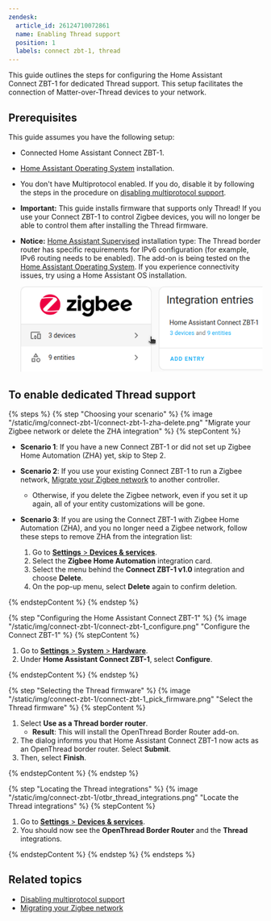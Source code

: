 ```yaml
---
zendesk:
  article_id: 26124710072861
  name: Enabling Thread support
  position: 1
  labels: connect zbt-1, thread
---
```


This guide outlines the steps for configuring the Home Assistant Connect&nbsp;ZBT-1 for dedicated Thread support. This setup facilitates the connection of Matter-over-Thread devices to your network.

## Prerequisites

This guide assumes you have the following setup:

- Connected Home Assistant Connect&nbsp;ZBT-1.
- [Home Assistant Operating System](https://www.home-assistant.io/docs/glossary/#home-assistant-operating-system) installation.
- You don't have Multiprotocol enabled. If you do, disable it by following the steps in the procedure on [disabling multiprotocol support](/hc/en-us/articles/26124969612445).
- **Important:** This guide installs firmware that supports only Thread! If you use your Connect ZBT-1 to control Zigbee devices, you will no longer be able to control them after installing the Thread firmware.
- **Notice:** [Home Assistant Supervised](https://www.home-assistant.io/docs/glossary/#home-assistant-supervised) installation type: The Thread border router has specific requirements for IPv6 configuration (for example, IPv6 routing needs to be enabled). The add-on is being tested on the [Home Assistant Operating System](https://www.home-assistant.io/docs/glossary/#home-assistant-operating-system). If you experience connectivity issues, try using a Home Assistant OS installation.

  ![Screenshot showing the Zigbee integration page](/static/img/connect-zbt-1/connect-zbt-1-zha-setup.png)

## To enable dedicated Thread support

{% steps %}
{% step "Choosing your scenario" %}
{% image "/static/img/connect-zbt-1/connect-zbt-1-zha-delete.png" "Migrate your Zigbee network or delete the ZHA integration" %}
{% stepContent %}

- **Scenario 1**: If you have a new Connect ZBT-1 or did not set up Zigbee Home Automation (ZHA) yet, skip to Step 2.
- **Scenario 2**: If you use your existing Connect ZBT-1 to run a Zigbee network, [Migrate your Zigbee network](/hc/en-us/articles/26123655295261) to another controller.
  - Otherwise, if you delete the Zigbee network, even if you set it up again, all of your entity customizations will be gone.
- **Scenario 3**: If you are using the Connect ZBT-1 with Zigbee Home Automation (ZHA), and you no longer need a Zigbee network, follow these steps to remove ZHA from the integration list:

  1. Go to [**Settings** > **Devices & services**](https://my.home-assistant.io/redirect/integrations/).
  2. Select the **Zigbee Home Automation** integration card.
  3. Select the menu behind the **Connect ZBT-1 v1.0** integration and choose **Delete**.
  4. On the pop-up menu, select **Delete** again to confirm deletion.

{% endstepContent %}
{% endstep %}

{% step "Configuring the Home Assistant Connect&nbsp;ZBT-1" %}
{% image "/static/img/connect-zbt-1/connect-zbt-1_configure.png" "Configure the Connect ZBT-1" %}
{% stepContent %}

1. Go to [**Settings** > **System** > **Hardware**](https://my.home-assistant.io/redirect/hardware/).
2. Under **Home Assistant Connect ZBT-1**, select **Configure**.

{% endstepContent %}
{% endstep %}

{% step "Selecting the Thread firmware" %}
{% image "/static/img/connect-zbt-1/connect-zbt-1_pick_firmware.png" "Select the Thread firmware" %}
{% stepContent %}

1. Select **Use as a Thread border router**.
   - **Result**: This will install the OpenThread Border Router add-on.
2. The dialog informs you that Home Assistant Connect&nbsp;ZBT-1 now acts as an OpenThread border router. Select **Submit**.
3. Then, select **Finish**.

{% endstepContent %}
{% endstep %}

{% step "Locating the Thread integrations" %}
{% image "/static/img/connect-zbt-1/otbr_thread_integrations.png" "Locate the Thread integrations" %}
{% stepContent %}

1. Go to [**Settings** > **Devices & services**](https://my.home-assistant.io/redirect/integrations/).
2. You should now see the **OpenThread Border Router** and the **Thread** integrations.

{% endstepContent %}
{% endstep %}
{% endsteps %}

## Related topics

- [Disabling multiprotocol support](/hc/en-us/articles/26124969612445)
- [Migrating your Zigbee network](/hc/en-us/articles/26123655295261)
